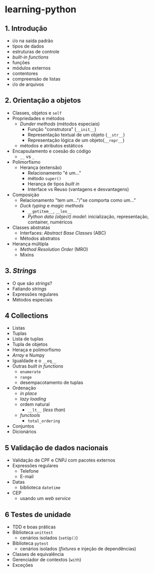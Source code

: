 # learning-python

## 1. Introdução

- i/o na saída padrão
- tipos de dados
- estruturas de controle
- _built-in functions_
- funções
- módulos externos
- contentores
- compreensão de listas
- i/o de arquivos

## 2. Orientação a objetos

- Classes, objetos e `self`
- Propriedades e métodos
  - _Dunder methods_ (métodos especiais)
    - Função "construtora" (`__init__`)
    - Representação textual de um objeto (`__str__`)
    - Representação lógica de um objeto(`__repr__`)
  - métodos e atributos estáticos
- Encapsulamento e coesão do código
  - `__` vs `_`
- Polimorfismo
  - Herança (extensão)
    - Relacionamento "é um..."
    - método `super()`
    - Herança de tipos _built in_
    - Interface vs Reuso (vantagens e desvantagens) 
- Composição
  - Relacionamento "tem um..."/"se comporta como um..."
  - _Duck typing_ e _magic methods_
    - `__getitem__`, `__len__`
    - _Python data (object) model_: inicialização, representação, container, numéricos
- Classes abstratas
  - Interfaces: _Abstract Base Classes_ (ABC)
  - Métodos abstratos
- Herança múltipla
  - _Method Resolution Order_ (MRO)
  - Mixins

## 3. _Strings_

- O que são _strings_?
- Fatiando _strings_
- Expressões regulares
- Métodos especiais

## 4 Collections

- Listas
- Tuplas
- Lista de tuplas
- Tupla de objetos
- Heraça e polimorfismo
- _Array_ e Numpy
- Igualdade e o `__eq__`
- Outras _built in functions_
  - `enumerate`
  - `range`
  - desempacotamento de tuplas
- Ordenação
  - _in place_
  - _lazy loading_
  - ordem natural
    - `__lt__` (_less than_)
  - _functools_
    - `total_ordering`
- Conjuntos
- Dicionários

## 5 Validação de dados nacionais

- Validação de CPF e CNPJ com pacotes externos
- Expressões regulares
  - Telefone
  - E-mail
- Datas
  - biblioteca `datetime`
- CEP
  - usando um _web service_

## 6 Testes de unidade

- TDD e boas práticas
- Biblioteca `unittest`
  - cenários isolados (`setUp()`)
- Biblioteca `pytest`
  - cenários isolados (_fixtures_ e injeção de dependências)
- Classes de equivalência
- Gerenciador de contextos (`with`)
- Exceções
